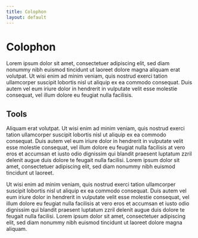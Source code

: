 ```yaml
---
title: Colophon
layout: default
---
```


Colophon
========

Lorem ipsum dolor sit amet, consectetuer adipiscing elit, sed diam nonummy
nibh euismod tincidunt ut laoreet dolore magna aliquam erat volutpat. Ut
wisi enim ad minim veniam, quis nostrud exerci tation ullamcorper suscipit
lobortis nisl ut aliquip ex ea commodo consequat. Duis autem vel eum iriure
dolor in hendrerit in vulputate velit esse molestie consequat, vel illum
dolore eu feugiat nulla facilisis.


Tools
-----

Aliquam erat volutpat. Ut wisi enim ad minim veniam, quis nostrud exerci
tation ullamcorper suscipit lobortis nisl ut aliquip ex ea commodo
consequat. Duis autem vel eum iriure dolor in hendrerit in vulputate velit
esse molestie consequat, vel illum dolore eu feugiat nulla facilisis at
vero eros et accumsan et iusto odio dignissim qui blandit praesent luptatum
zzril delenit augue duis dolore te feugait nulla facilisi. Lorem ipsum
dolor sit amet, consectetuer adipiscing elit, sed diam nonummy nibh euismod
tincidunt ut laoreet.

Ut wisi enim ad minim veniam, quis nostrud exerci tation ullamcorper
suscipit lobortis nisl ut aliquip ex ea commodo consequat. Duis autem vel
eum iriure dolor in hendrerit in vulputate velit esse molestie consequat,
vel illum dolore eu feugiat nulla facilisis at vero eros et accumsan et
iusto odio dignissim qui blandit praesent luptatum zzril delenit augue duis
dolore te feugait nulla facilisi. Lorem ipsum dolor sit amet, consectetuer
adipiscing elit, sed diam nonummy nibh euismod tincidunt ut laoreet dolore
magna aliquam.

